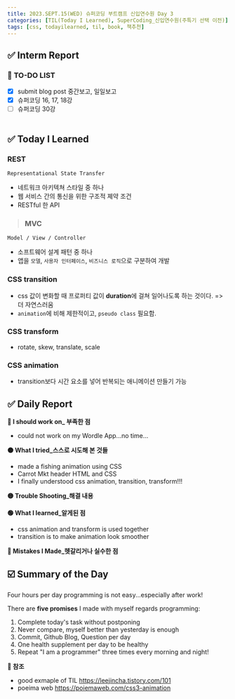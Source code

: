 ```yaml
---
title: 2023.SEPT.15(WED) 슈퍼코딩 부트캠프 신입연수원 Day 3
categories: [TIL(Today I Learned), SuperCoding_신입연수원(주특기 선택 이전)]
tags: [css, todayilearned, til, book, 책추천]
---
```


## ✅ Interm Report

### 📌 **TO-DO LIST**

- [x] submit blog post 중간보고, 일일보고
- [x] 슈퍼코딩 16, 17, 18강
- [ ] 슈퍼코딩 30강
      <br>
      <br>

## ✅ Today I Learned

### **REST** <br>

`Representational State Transfer`

- 네트워크 아키텍쳐 스타일 중 하나
- 웹 서비스 간의 통신을 위한 구조적 졔약 조건
- RESTful 한 API

> ### **MVC** <br>

`Model / View / Controller`

- 소프트웨어 설계 패턴 중 하나
- 앱을 `모델`, `사용자 인터페이스`, `비즈니스 로직`으로 구분하여 개발

### **CSS transition**

- css 값이 변화할 때 프로퍼티 값이 **duration**에 걸쳐 일어나도록 하는 것이다. => 더 자연스러움
- `animation`에 비해 제한적이고, `pseudo class` 필요함.

### **CSS transform**

- rotate, skew, translate, scale

### **CSS animation**

- transition보다 시간 요소를 넣어 반복되는 애니메이션 만들기 가능

## ✅ Daily Report

**🔴 I should work on\_ 부족한 점**

- could not work on my Wordle App...no time...

**🟠 What I tried\_스스로 시도해 본 것들**

- made a fishing animation using CSS
- Carrot Mkt header HTML and CSS
- I finally understood css animation, transition, transform!!!

**🟡 Trouble Shooting\_해결 내용**

**🟢 What I learned\_알게된 점**

- css animation and transform is used together
- transition is to make animation look smoother

**🔵 Mistakes I Made\_헷갈리거나 실수한 점**

## ☑️ Summary of the Day <br>

Four hours per day programming is not easy...especially after work!

There are **five promises** I made with myself regards programming:

1. Complete today's task without postponing
2. Never compare, myself better than yesterday is enough
3. Commit, Github Blog, Question per day
4. One health supplement per day to be healthy
5. Repeat "I am a programmer" three times every morning and night!

**💟 참조**

- good exmaple of TIL
  <https://leejincha.tistory.com/101>
- poeima web
  <https://poiemaweb.com/css3-animation>
